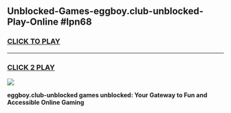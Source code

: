 
## Unblocked-Games-eggboy.club-unblocked-Play-Online #lpn68
<h3>
<a href="https://news.freeplayer.one?title=eggboy.club-unblocked&ref=3">CLICK TO PLAY</a></h3>
<hr>

<h3>
<a href="https://news.freeplayer.one?title=eggboy.club-unblocked&ref=3">CLICK 2 PLAY</a>
  
</h3>

<a href="https://news.freeplayer.one?title=eggboy.club-unblocked&ref=3"><img src="https://clearcache.store/games.png"></a>


**eggboy.club-unblocked games unblocked: Your Gateway to Fun and Accessible Online Gaming**
